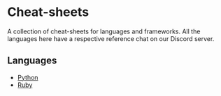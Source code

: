 # Cheat-sheets
A collection of cheat-sheets for languages and frameworks. All the languages here have a respective reference chat on our Discord server.

## Languages
- [Python](Languagues/Python.md)
- [Ruby](Languagues/Ruby.md)
